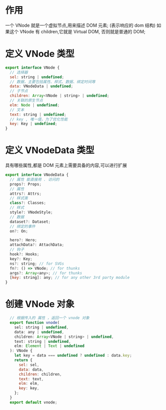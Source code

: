 # 作用

一个 VNode 就是一个虚拟节点,用来描述 DOM 元素; (表示响应的 dom 结构)
如果这个 VNode 有 children,它就是 Virtual DOM, 否则就是普通的 DOM;

# 定义 VNode 类型

```js
export interface VNode {
  // 选择器
  sel: string | undefined;
  // 数据，主要包括属性、样式、数据、绑定时间等
  data: VNodeData | undefined;
  // 子节点
  children: Array<VNode | string> | undefined;
  // 关联的原生节点
  elm: Node | undefined;
  // 文本
  text: string | undefined;
  // key , 唯一值，为了优化性能
  key: Key | undefined;
}
```

# 定义 VNodeData 类型

具有哪些属性,都是 DOM 元素上需要具备的内容,可以进行扩展

```jsx
export interface VNodeData {
  // 属性 能直接用 . 访问的
  props?: Props;
  // 属性
  attrs?: Attrs;
  // 样式类
  class?: Classes;
  // 样式
  style?: VNodeStyle;
  // 数据
  dataset?: Dataset;
  // 绑定的事件
  on?: On;

  hero?: Hero;
  attachData?: AttachData;
  // 钩子
  hook?: Hooks;
  key?: Key;
  ns?: string; // for SVGs
  fn?: () => VNode; // for thunks
  args?: Array<any>; // for thunks
  [key: string]: any; // for any other 3rd party module
}
```

# 创建 VNode 对象

```jsx
  // 根据传入的 属性 ，返回一个 vnode 对象
  export function vnode(
    sel: string | undefined,
    data: any | undefined,
    children: Array<VNode | string> | undefined,
    text: string | undefined,
    elm: Element | Text | undefined
  ): VNode {
    let key = data === undefined ? undefined : data.key;
    return {
      sel: sel,
      data: data,
      children: children,
      text: text,
      elm: elm,
      key: key,
    };
  }
  export default vnode;
```
